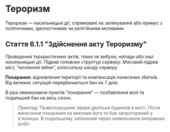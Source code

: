 # Тероризм

Тероризм — насильницькі дії, спрямовані на залякування або примус з політичними, ідеологічними чи релігійними мотивами.

## Стаття 6.1.1 "Здійснення акту Тероризму"

*Проведення терористичних актів, таких як вибухи, напади або інші насильницькі дії. Підрив головних структур серверу. Масовий підрив міст, "незаконні війни", колосальну шкоду серверу.*

**Покарання:** відновлення території та компенсація понесених збитків. Від великих ситуацій передбачається бан на 7 днів.

В разі невиконання пунктів "покарання" — позбавлення волі та подальший бан на весь сезон.

>_Приклад:_ Правопорушник зірвав декілька будинків в місті. Після винесення покарання не виконав його та був запроторений у в'язницю. В подальшому забанений через невиконання виправних робіт. 